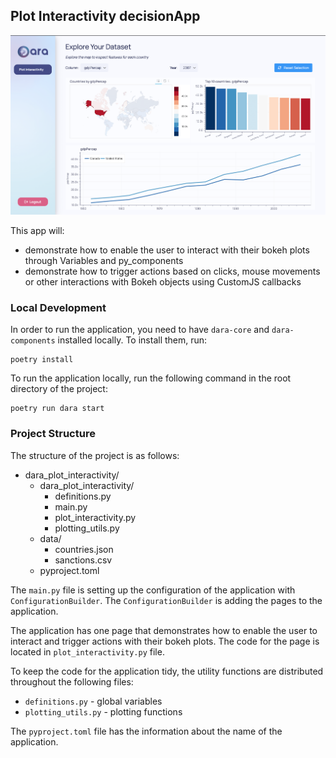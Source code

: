 ## Plot Interactivity decisionApp

![Plot Interactivity](https://github.com/causalens/dara_app_gallery/blob/DO-1580-add-images-to-app-gallery-readme-md/img/plot_interactivity.png?raw=true) 

This app will:
- demonstrate how to enable the user to interact with their bokeh plots through Variables and py_components
- demonstrate how to trigger actions based on clicks, mouse movements or other interactions with Bokeh objects using CustomJS callbacks

### Local Development

In order to run the application, you need to have `dara-core` and `dara-components` installed locally. To install them, run:

```
poetry install
```

To run the application locally, run the following command in the root directory of the project:

```
poetry run dara start
```


### Project Structure

The structure of the project is as follows:
- dara_plot_interactivity/
    - dara_plot_interactivity/
        - definitions.py
        - main.py
        - plot_interactivity.py
        - plotting_utils.py
    - data/
        - countries.json
        - sanctions.csv
    - pyproject.toml

The `main.py` file is setting up the configuration of the application with `ConfigurationBuilder`. 
The `ConfigurationBuilder` is adding the pages to the application.

The application has one page that demonstrates how to enable the user to interact and trigger actions with their bokeh 
plots. The code for the page is located in `plot_interactivity.py` file.

To keep the code for the application tidy, the utility functions are distributed throughout the following files:
- `definitions.py` - global variables 
- `plotting_utils.py` - plotting functions

The `pyproject.toml` file has the information about the name of the application.
